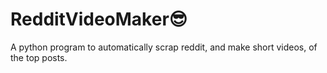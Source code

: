 # RedditVideoMaker😎
A python program to automatically scrap reddit, and make short videos, of the top posts.
